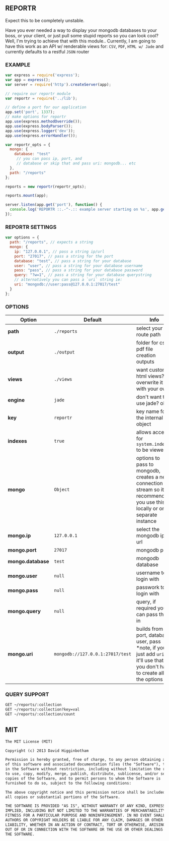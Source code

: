 ## REPORTR

Expect this to be completely unstable.

Have you ever needed a way to display your mongodb databases to your boss, or your client, or just pull some stupid reports so you can look cool? Well, I'm trying to achieve that with this module.. Currently, I am going to have this work as an API w/ renderable views for: `CSV`, `PDF`, `HTML w/ Jade` and currently defaults to a restful `JSON` router

### EXAMPLE
```js
var express = require('express');
var app = express();
var server = require('http').createServer(app);

// require our reportr module
var reportr = require('../lib');

// define a port for our application
app.set('port', 1337);
// make options for reportr
app.use(express.methodOverride());
app.use(express.bodyParser());
app.use(express.logger('dev'));
app.use(express.errorHandler());

var reportr_opts = {
  mongo: {
    database: "test"
     // you can pass ip, port, and 
     // database or skip that and pass uri: mongodb... etc
  },
  path: "/reports"
};

reports = new reportr(reportr_opts);

reports.mount(app);

server.listen(app.get('port'), function() {
  console.log('REPORTR ::.-^-.:: example server starting on %s', app.get('port'));
});
```

### REPORTR SETTINGS
```js
var options = {
  path: "/reports", // expects a string
  mongo: {
    ip: "127.0.0.1", // pass a string ip/url
    port: "27017", // pass a string for the port
    database: "test", // pass a string for your database
    user: "user", // pass a string for your database username
    pass: "pass", // pass a string for your database password
    query: "?w=1", // pass a string for your database querystring
    // alternatively you can pass a `uri` string ie:
    uri: "mongodb://user:pass@127.0.0.1:27017/test"
  }
};
```

### OPTIONS
Option | Default | Info
--- | --- | ---
**path** | `./reports` | select your route path
**output** | `./output` | folder for csv, pdf file creation outputs
**views** | `./views` | want custom html views? overwrite it with your own.
**engine** | `jade` | don't want to use jade? ok.
**key** | `reportr` | key name for the internal `req` object
**indexes** | `true` | allows access for `system.indexes` to be viewed
**mongo** | `Object` | options to pass to mongodb, creates a new connection stream so it is recommended you use this locally or on a separate instance 
**mongo.ip** | `127.0.0.1` | select the mongodb ip or url
**mongo.port** | `27017` | mongodb port
**mongo.database** | `test` | mongodb database 
**mongo.user** | `null` | username to login with 
**mongo.pass** | `null` | passwork to login with
**mongo.query** | `null` | query, if required you can pass this in
**mongo.uri** | `mongodb://127.0.0.1:27017/test` | builds from ip, port, database, user, pass *note, if you just add `uri` it'll use that so you don't have to create all the options

### QUERY SUPPORT
```md
GET ~/reports/:collection
GET ~/reports/:collection?key=val
GET ~/reports/:collection/count
```

## MIT
```md
The MIT License (MIT)

Copyright (c) 2013 David Higginbotham 

Permission is hereby granted, free of charge, to any person obtaining a copy
of this software and associated documentation files (the "Software"), to deal
in the Software without restriction, including without limitation the rights
to use, copy, modify, merge, publish, distribute, sublicense, and/or sell
copies of the Software, and to permit persons to whom the Software is
furnished to do so, subject to the following conditions:

The above copyright notice and this permission notice shall be included in
all copies or substantial portions of the Software.

THE SOFTWARE IS PROVIDED "AS IS", WITHOUT WARRANTY OF ANY KIND, EXPRESS OR
IMPLIED, INCLUDING BUT NOT LIMITED TO THE WARRANTIES OF MERCHANTABILITY,
FITNESS FOR A PARTICULAR PURPOSE AND NONINFRINGEMENT. IN NO EVENT SHALL THE
AUTHORS OR COPYRIGHT HOLDERS BE LIABLE FOR ANY CLAIM, DAMAGES OR OTHER
LIABILITY, WHETHER IN AN ACTION OF CONTRACT, TORT OR OTHERWISE, ARISING FROM,
OUT OF OR IN CONNECTION WITH THE SOFTWARE OR THE USE OR OTHER DEALINGS IN
THE SOFTWARE.
```
